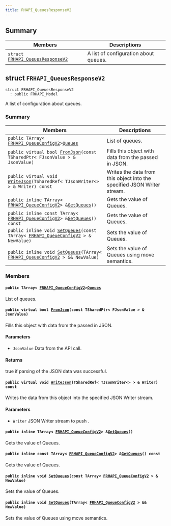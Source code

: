 ```yaml
---
title: RHAPI_QueuesResponseV2
---
```


## Summary

 Members                        | Descriptions                                
--------------------------------|---------------------------------------------
`struct `[`FRHAPI_QueuesResponseV2`](#structFRHAPI__QueuesResponseV2) | A list of configuration about queues.

## struct `FRHAPI_QueuesResponseV2` <a id="structFRHAPI__QueuesResponseV2"></a>

```
struct FRHAPI_QueuesResponseV2
  : public FRHAPI_Model
```

A list of configuration about queues.

### Summary

 Members                        | Descriptions                                
--------------------------------|---------------------------------------------
`public TArray< `[`FRHAPI_QueueConfigV2`](RHAPI_QueueConfigV2.md#structFRHAPI__QueueConfigV2)` > `[`Queues`](#structFRHAPI__QueuesResponseV2_1aeed6d70e3ffa1037df56c9526e6b9777) | List of queues.
`public virtual bool `[`FromJson`](#structFRHAPI__QueuesResponseV2_1ae894d0b39a06843b9014131101d4e6b8)`(const TSharedPtr< FJsonValue > & JsonValue)` | Fills this object with data from the passed in JSON.
`public virtual void `[`WriteJson`](#structFRHAPI__QueuesResponseV2_1a0e17888c59af74fc4d13d01a31f249aa)`(TSharedRef< TJsonWriter<> > & Writer) const` | Writes the data from this object into the specified JSON Writer stream.
`public inline TArray< `[`FRHAPI_QueueConfigV2`](RHAPI_QueueConfigV2.md#structFRHAPI__QueueConfigV2)` > & `[`GetQueues`](#structFRHAPI__QueuesResponseV2_1ae802b36932a14ace5c73ba3465e58eb1)`()` | Gets the value of Queues.
`public inline const TArray< `[`FRHAPI_QueueConfigV2`](RHAPI_QueueConfigV2.md#structFRHAPI__QueueConfigV2)` > & `[`GetQueues`](#structFRHAPI__QueuesResponseV2_1aa0ded377ace3f7028d66071f4fd572d6)`() const` | Gets the value of Queues.
`public inline void `[`SetQueues`](#structFRHAPI__QueuesResponseV2_1a3397237c8b20e217615839f043fc096a)`(const TArray< `[`FRHAPI_QueueConfigV2`](RHAPI_QueueConfigV2.md#structFRHAPI__QueueConfigV2)` > & NewValue)` | Sets the value of Queues.
`public inline void `[`SetQueues`](#structFRHAPI__QueuesResponseV2_1acf2caa57328e562b1c528c63be9121f9)`(TArray< `[`FRHAPI_QueueConfigV2`](RHAPI_QueueConfigV2.md#structFRHAPI__QueueConfigV2)` > && NewValue)` | Sets the value of Queues using move semantics.

### Members

#### `public TArray< `[`FRHAPI_QueueConfigV2`](RHAPI_QueueConfigV2.md#structFRHAPI__QueueConfigV2)` > `[`Queues`](#structFRHAPI__QueuesResponseV2_1aeed6d70e3ffa1037df56c9526e6b9777) <a id="structFRHAPI__QueuesResponseV2_1aeed6d70e3ffa1037df56c9526e6b9777"></a>

List of queues.

#### `public virtual bool `[`FromJson`](#structFRHAPI__QueuesResponseV2_1ae894d0b39a06843b9014131101d4e6b8)`(const TSharedPtr< FJsonValue > & JsonValue)` <a id="structFRHAPI__QueuesResponseV2_1ae894d0b39a06843b9014131101d4e6b8"></a>

Fills this object with data from the passed in JSON.

#### Parameters
* `JsonValue` Data from the API call.

#### Returns
true if parsing of the JSON data was successful.

#### `public virtual void `[`WriteJson`](#structFRHAPI__QueuesResponseV2_1a0e17888c59af74fc4d13d01a31f249aa)`(TSharedRef< TJsonWriter<> > & Writer) const` <a id="structFRHAPI__QueuesResponseV2_1a0e17888c59af74fc4d13d01a31f249aa"></a>

Writes the data from this object into the specified JSON Writer stream.

#### Parameters
* `Writer` JSON Writer stream to push .

#### `public inline TArray< `[`FRHAPI_QueueConfigV2`](RHAPI_QueueConfigV2.md#structFRHAPI__QueueConfigV2)` > & `[`GetQueues`](#structFRHAPI__QueuesResponseV2_1ae802b36932a14ace5c73ba3465e58eb1)`()` <a id="structFRHAPI__QueuesResponseV2_1ae802b36932a14ace5c73ba3465e58eb1"></a>

Gets the value of Queues.

#### `public inline const TArray< `[`FRHAPI_QueueConfigV2`](RHAPI_QueueConfigV2.md#structFRHAPI__QueueConfigV2)` > & `[`GetQueues`](#structFRHAPI__QueuesResponseV2_1aa0ded377ace3f7028d66071f4fd572d6)`() const` <a id="structFRHAPI__QueuesResponseV2_1aa0ded377ace3f7028d66071f4fd572d6"></a>

Gets the value of Queues.

#### `public inline void `[`SetQueues`](#structFRHAPI__QueuesResponseV2_1a3397237c8b20e217615839f043fc096a)`(const TArray< `[`FRHAPI_QueueConfigV2`](RHAPI_QueueConfigV2.md#structFRHAPI__QueueConfigV2)` > & NewValue)` <a id="structFRHAPI__QueuesResponseV2_1a3397237c8b20e217615839f043fc096a"></a>

Sets the value of Queues.

#### `public inline void `[`SetQueues`](#structFRHAPI__QueuesResponseV2_1acf2caa57328e562b1c528c63be9121f9)`(TArray< `[`FRHAPI_QueueConfigV2`](RHAPI_QueueConfigV2.md#structFRHAPI__QueueConfigV2)` > && NewValue)` <a id="structFRHAPI__QueuesResponseV2_1acf2caa57328e562b1c528c63be9121f9"></a>

Sets the value of Queues using move semantics.

